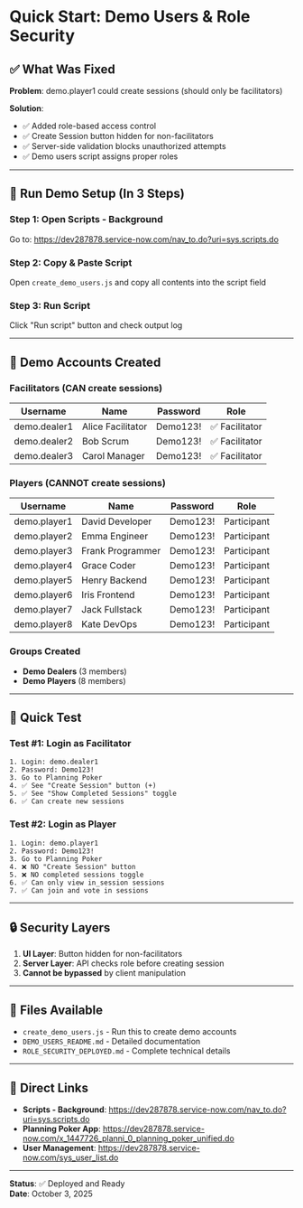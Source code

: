 # Quick Start: Demo Users & Role Security

## ✅ What Was Fixed

**Problem**: demo.player1 could create sessions (should only be facilitators)

**Solution**: 
- ✅ Added role-based access control
- ✅ Create Session button hidden for non-facilitators  
- ✅ Server-side validation blocks unauthorized attempts
- ✅ Demo users script assigns proper roles

---

## 🚀 Run Demo Setup (In 3 Steps)

### Step 1: Open Scripts - Background
Go to: https://dev287878.service-now.com/nav_to.do?uri=sys.scripts.do

### Step 2: Copy & Paste Script
Open `create_demo_users.js` and copy all contents into the script field

### Step 3: Run Script
Click "Run script" button and check output log

---

## 👥 Demo Accounts Created

### Facilitators (CAN create sessions)
| Username | Name | Password | Role |
|----------|------|----------|------|
| demo.dealer1 | Alice Facilitator | Demo123! | ✅ Facilitator |
| demo.dealer2 | Bob Scrum | Demo123! | ✅ Facilitator |
| demo.dealer3 | Carol Manager | Demo123! | ✅ Facilitator |

### Players (CANNOT create sessions)
| Username | Name | Password | Role |
|----------|------|----------|------|
| demo.player1 | David Developer | Demo123! | Participant |
| demo.player2 | Emma Engineer | Demo123! | Participant |
| demo.player3 | Frank Programmer | Demo123! | Participant |
| demo.player4 | Grace Coder | Demo123! | Participant |
| demo.player5 | Henry Backend | Demo123! | Participant |
| demo.player6 | Iris Frontend | Demo123! | Participant |
| demo.player7 | Jack Fullstack | Demo123! | Participant |
| demo.player8 | Kate DevOps | Demo123! | Participant |

### Groups Created
- **Demo Dealers** (3 members)
- **Demo Players** (8 members)

---

## 🧪 Quick Test

### Test #1: Login as Facilitator
```
1. Login: demo.dealer1
2. Password: Demo123!
3. Go to Planning Poker
4. ✅ See "Create Session" button (+)
5. ✅ See "Show Completed Sessions" toggle
6. ✅ Can create new sessions
```

### Test #2: Login as Player  
```
1. Login: demo.player1
2. Password: Demo123!
3. Go to Planning Poker
4. ❌ NO "Create Session" button
5. ❌ NO completed sessions toggle
6. ✅ Can only view in_session sessions
7. ✅ Can join and vote in sessions
```

---

## 🔒 Security Layers

1. **UI Layer**: Button hidden for non-facilitators
2. **Server Layer**: API checks role before creating session
3. **Cannot be bypassed** by client manipulation

---

## 📁 Files Available

- `create_demo_users.js` - Run this to create demo accounts
- `DEMO_USERS_README.md` - Detailed documentation
- `ROLE_SECURITY_DEPLOYED.md` - Complete technical details

---

## 🎯 Direct Links

- **Scripts - Background**: https://dev287878.service-now.com/nav_to.do?uri=sys.scripts.do
- **Planning Poker App**: https://dev287878.service-now.com/x_1447726_planni_0_planning_poker_unified.do
- **User Management**: https://dev287878.service-now.com/sys_user_list.do

---

**Status**: ✅ Deployed and Ready  
**Date**: October 3, 2025
